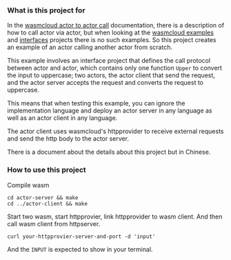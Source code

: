 ### What is this project for
In the [wasmcloud actor to actor call](https://wasmcloud.dev/app-dev/a2a/) documentation, there is a description of how to call actor via actor, but when looking at the [wasmcloud examples](https://github.com/wasmCloud/examples) and [interfaces](https://github.com/wasmCloud/interfaces) projects there is no such examples. So this project creates an example of an actor calling another actor from scratch.

This example involves an interface project that defines the call protocol between actor and actor, which contains only one function `Upper` to convert the input to uppercase; two actors, the actor client that send the request, and the actor server accepts the request and converts the request to uppercase.

This means that when testing this example, you can ignore the implementation language and deploy an actor server in any language as well as an actor client in any language.

The actor client uses wasmcloud's httpprovider to receive external requests and send the http body to the actor server.

There is a document about the details about this project but in Chinese.

### How to use this project
Compile wasm
```shell
cd actor-server && make
cd ../actor-client && make
```

Start two wasm, start httpprovier, link httpprovider to wasm client. And then call wasm client from httpserver.
```shell
curl your-httpprovier-server-and-port -d 'input'
```
And the `INPUT` is expected to show in your terminal.

